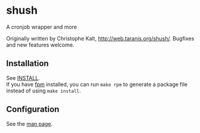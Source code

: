 # shush
A cronjob wrapper and more

Originally written by Christophe Kalt, http://web.taranis.org/shush/. Bugfixes and new features welcome.

## Installation

See [INSTALL](INSTALL).  
If you have [fpm](https://github.com/jordansissel/fpm) installed, you can run `make rpm` to generate a package file instead of using `make install`.

## Configuration

See the [man page](shush.md).
